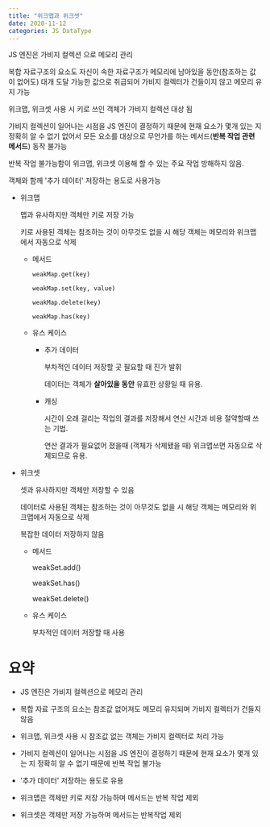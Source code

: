 ```yaml
---
title: "위크맵과 위크셋"
date: 2020-11-12
categories: JS DataType
---
```


JS 엔진은 가비지 컬렉션 으로 메모리 관리

복합 자료구조의 요소도 자신이 속한 자료구조가 메모리에 남아있을 동안(참조하는 값이 없어도) 대개 도달 가능한 값으로 취급되어 가비지 컬렉터가 건들이지 않고 메모리 유지 가능

위크맵, 위크셋 사용 시 키로 쓰인 객체가 가비지 컬렉션 대상 됨

가비지 컬렉션이 일어나는 시점을 JS 엔진이 결정하기 때문에 현재 요소가 몇개 있는 지 정확히 알 수 없기 없어서 모든 요소를 대상으로 무언가를 하는 메서드(**반복 작업 관련 메서드**) 동작 불가능

반복 작업 불가능함이 위크맵, 위크셋 이용해 할 수 있는 주요 작업 방해하지 않음.

객체와 함께 '추가 데이터' 저장하는 용도로 사용가능

- 위크맵

  맵과 유사하지만 객체만 키로 저장 가능

  키로 사용된 객체는 참조하는 것이 아무것도 없을 시 해당 객체는 메모리와 위크맵에서 자동으로 삭제

  - 메서드

        weakMap.get(key)

        weakMap.set(key, value)

        weakMap.delete(key)

        weakMap.has(key)

  - 유스 케이스

    - 추가 데이터

      부차적인 데이터 저장할 곳 필요할 때 진가 발휘

      데이터는 객체가 **살아있을 동안** 유효한 상황일 때 유용.

    - 캐싱

      시간이 오래 걸리는 작업의 결과를 저장해서 연산 시간과 비용 절약할때 쓰는 기법.

      연산 결과가 필요없어 졌을때 (객체가 삭제됐을 때) 위크맵쓰면 자동으로 삭제되므로 유용.

- 위크셋

  셋과 유사하지만 객체만 저장할 수 있음

  데이터로 사용된 객체는 참조하는 것이 아무것도 없을 시 해당 객체는 메모리와 위크맵에서 자동으로 삭제

  복잡한 데이터 저장하지 않음

  - 메서드

    weakSet.add()

    weakSet.has()

    weakSet.delete()

  - 유스 케이스

    부차적인 데이터 저장할 때 사용

# 요약

- JS 엔진은 가비지 컬렉션으로 메모리 관리

- 복합 자료 구조의 요소는 참조값 없어져도 메모리 유지되며 가비지 컬렉터가 건들지 않음

- 위크맵, 위크셋 사용 시 참조값 없는 객체는 가비지 컬렉터로 처리 가능

- 가비지 컬렉션이 일어나는 시점을 JS 엔진이 결정하기 때문에 현재 요소가 몇개 있는 지 정확히 알 수 없기 때문에 반복 작업 불가능

- '추가 데이터' 저장하는 용도로 유용

- 위크맵은 객체만 키로 저장 가능하며 메서드는 반복 작업 제외

- 위크셋은 객체만 저장 가능하며 메서드는 반복작업 제외
